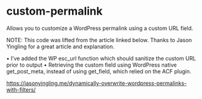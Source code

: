 # custom-permalink

Allows you to customize a WordPress permalink using a custom URL field.

NOTE: This code was lifted from the article linked below. Thanks to Jason Yingling for a great article and explanation.

• I’ve added the WP esc_url function which should sanitize the custom URL prior to output
• Retrieving the custom field using WordPress native get_post_meta, instead of using get_field, which relied on the ACF plugin.

https://jasonyingling.me/dynamically-overwrite-wordpress-permalinks-with-filters/
